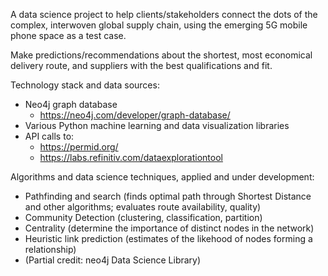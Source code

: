A data science project to help clients/stakeholders connect the dots of the complex, interwoven global supply chain, using the emerging 5G mobile phone space as a test case.

Make predictions/recommendations about the shortest, most economical delivery route, and suppliers with the best qualifications and fit.  

Technology stack and data sources:

  - Neo4j graph database
     * https://neo4j.com/developer/graph-database/
  - Various Python machine learning and data visualization libraries
  - API calls to:
      * https://permid.org/
      * https://labs.refinitiv.com/dataexplorationtool
  
Algorithms and data science techniques, applied and under development:
  - Pathfinding and search (finds optimal path through Shortest Distance and other algorithms; evaluates route availability, quality)
  - Community Detection (clustering, classification, partition)
  - Centrality (determine the importance of distinct nodes in the network)
  - Heuristic link prediction (estimates of the likehood of nodes forming a relationship)
  - (Partial credit: neo4j Data Science Library)
